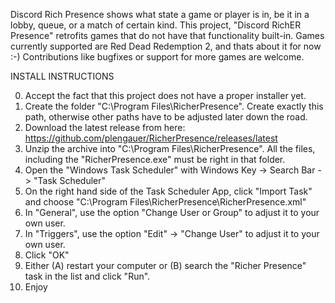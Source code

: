 Discord Rich Presence shows what state a game or player is in, be it in a lobby, queue, or a match of certain kind.
This project, "Discord RichER Presence" retrofits games that do not have that functionality built-in.
Games currently supported are Red Dead Redemption 2, and thats about it for now :-)
Contributions like bugfixes or support for more games are welcome.

INSTALL INSTRUCTIONS<p>
  
0) Accept the fact that this project does not have a proper installer yet.
1) Create the folder "C:\Program Files\RicherPresence". Create exactly this path, otherwise other paths have to be adjusted later down the road.
2) Download the latest release from here: https://github.com/plengauer/RicherPresence/releases/latest
3) Unzip the archive into "C:\Program Files\RicherPresence". All the files, including the "RicherPresence.exe" must be right in that folder.
4) Open the "Windows Task Scheduler" with Windows Key -> Search Bar -> "Task Scheduler"
5) On the right hand side of the Task Scheduler App, click "Import Task" and choose "C:\Program Files\RicherPresence\RicherPresence.xml"
6) In "General", use the option "Change User or Group" to adjust it to your own user.
7) In "Triggers", use the option "Edit" -> "Change User" to adjust it to your own user.
8) Click "OK"
9) Either (A) restart your computer or (B) search the "Richer Presence" task in the list and click "Run".
10) Enjoy
